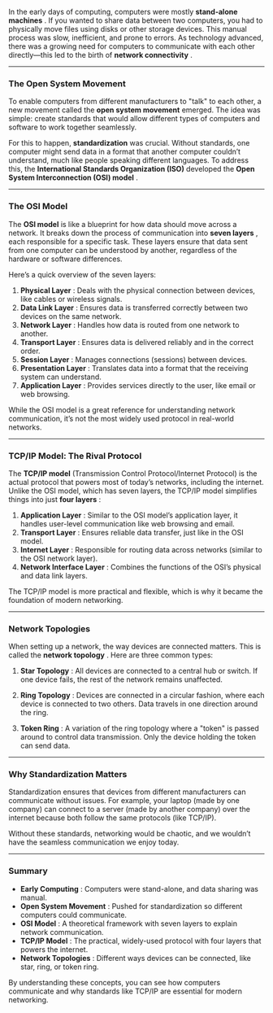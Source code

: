 In the early days of computing, computers were mostly **stand-alone machines** . If you wanted to share data between two computers, you had to physically move files using disks or other storage devices. This manual process was slow, inefficient, and prone to errors. As technology advanced, there was a growing need for computers to communicate with each other directly—this led to the birth of **network connectivity** .

---

### The Open System Movement

To enable computers from different manufacturers to "talk" to each other, a new movement called the **open system movement** emerged. The idea was simple: create standards that would allow different types of computers and software to work together seamlessly.

For this to happen, **standardization** was crucial. Without standards, one computer might send data in a format that another computer couldn’t understand, much like people speaking different languages. To address this, the **International Standards Organization (ISO)** developed the **Open System Interconnection (OSI) model** .

---

### The OSI Model

The **OSI model** is like a blueprint for how data should move across a network. It breaks down the process of communication into **seven layers** , each responsible for a specific task. These layers ensure that data sent from one computer can be understood by another, regardless of the hardware or software differences.

Here’s a quick overview of the seven layers:

1. **Physical Layer** : Deals with the physical connection between devices, like cables or wireless signals.
2. **Data Link Layer** : Ensures data is transferred correctly between two devices on the same network.
3. **Network Layer** : Handles how data is routed from one network to another.
4. **Transport Layer** : Ensures data is delivered reliably and in the correct order.
5. **Session Layer** : Manages connections (sessions) between devices.
6. **Presentation Layer** : Translates data into a format that the receiving system can understand.
7. **Application Layer** : Provides services directly to the user, like email or web browsing.

While the OSI model is a great reference for understanding network communication, it’s not the most widely used protocol in real-world networks.

---

### TCP/IP Model: The Rival Protocol

The **TCP/IP model** (Transmission Control Protocol/Internet Protocol) is the actual protocol that powers most of today’s networks, including the internet. Unlike the OSI model, which has seven layers, the TCP/IP model simplifies things into just **four layers** :

1. **Application Layer** : Similar to the OSI model’s application layer, it handles user-level communication like web browsing and email.
2. **Transport Layer** : Ensures reliable data transfer, just like in the OSI model.
3. **Internet Layer** : Responsible for routing data across networks (similar to the OSI network layer).
4. **Network Interface Layer** : Combines the functions of the OSI’s physical and data link layers.

The TCP/IP model is more practical and flexible, which is why it became the foundation of modern networking.

---

### Network Topologies

When setting up a network, the way devices are connected matters. This is called the **network topology** . Here are three common types:

1. **Star Topology** : All devices are connected to a central hub or switch. If one device fails, the rest of the network remains unaffected.
    
2. **Ring Topology** : Devices are connected in a circular fashion, where each device is connected to two others. Data travels in one direction around the ring.
    
3. **Token Ring** : A variation of the ring topology where a "token" is passed around to control data transmission. Only the device holding the token can send data.
    

---

### Why Standardization Matters

Standardization ensures that devices from different manufacturers can communicate without issues. For example, your laptop (made by one company) can connect to a server (made by another company) over the internet because both follow the same protocols (like TCP/IP).

Without these standards, networking would be chaotic, and we wouldn’t have the seamless communication we enjoy today.

---

### Summary

- **Early Computing** : Computers were stand-alone, and data sharing was manual.
- **Open System Movement** : Pushed for standardization so different computers could communicate.
- **OSI Model** : A theoretical framework with seven layers to explain network communication.
- **TCP/IP Model** : The practical, widely-used protocol with four layers that powers the internet.
- **Network Topologies** : Different ways devices can be connected, like star, ring, or token ring.

By understanding these concepts, you can see how computers communicate and why standards like TCP/IP are essential for modern networking.

